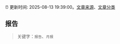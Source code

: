 :alarm_clock: 更新时间: 2025-08-13 19:39:00。[文章来源](/README.md)、[文章分类](/TAGS.md)

## 报告


> 关键字：`报告`、`月报`



